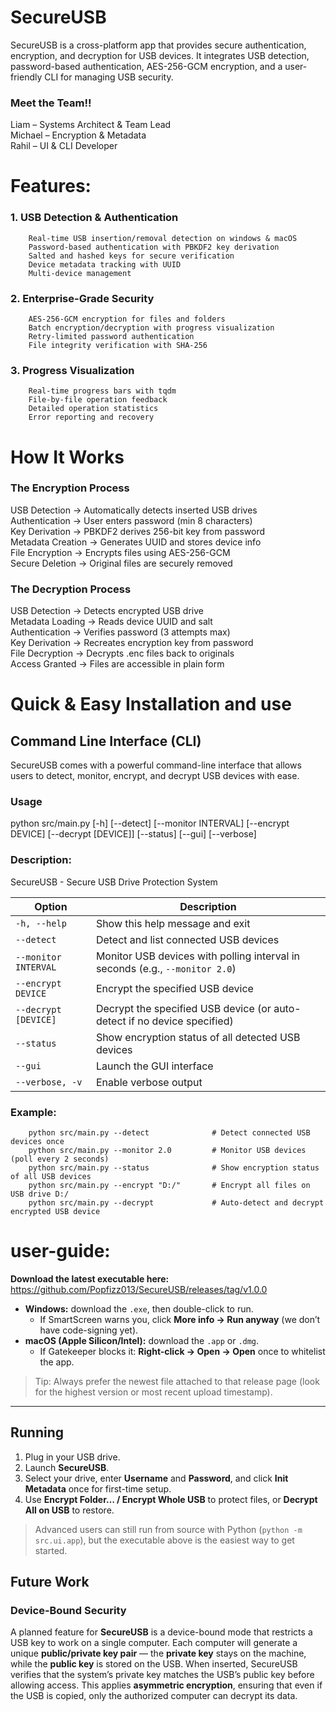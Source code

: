 # SecureUSB

SecureUSB is a cross-platform app that provides secure authentication, encryption, and decryption for USB devices. It integrates USB detection, password-based authentication, AES-256-GCM encryption, and a user-friendly CLI for managing USB security.

### Meet the Team!!
Liam – Systems Architect & Team Lead  \
Michael – Encryption & Metadata  \
Rahil – UI & CLI Developer 

# Features:
 ### 1. USB Detection & Authentication
        Real-time USB insertion/removal detection on windows & macOS
        Password-based authentication with PBKDF2 key derivation
        Salted and hashed keys for secure verification
        Device metadata tracking with UUID
        Multi-device management

 ### 2. Enterprise-Grade Security
        AES-256-GCM encryption for files and folders
        Batch encryption/decryption with progress visualization
        Retry-limited password authentication
        File integrity verification with SHA-256

 ### 3. Progress Visualization
        Real-time progress bars with tqdm
        File-by-file operation feedback
        Detailed operation statistics
        Error reporting and recovery


# How It Works

### The Encryption Process

USB Detection → Automatically detects inserted USB drives  
Authentication → User enters password (min 8 characters)  
Key Derivation → PBKDF2 derives 256-bit key from password  
Metadata Creation → Generates UUID and stores device info  
File Encryption → Encrypts files using AES-256-GCM  
Secure Deletion → Original files are securely removed  

### The Decryption Process

USB Detection → Detects encrypted USB drive  
Metadata Loading → Reads device UUID and salt  
Authentication → Verifies password (3 attempts max)  
Key Derivation → Recreates encryption key from password  
File Decryption → Decrypts .enc files back to originals  
Access Granted → Files are accessible in plain form  
 
# Quick & Easy Installation and use

## Command Line Interface (CLI)

SecureUSB comes with a powerful command-line interface that allows users to detect, monitor, encrypt, and decrypt USB devices with ease.

### Usage
 python src/main.py [-h] [--detect] [--monitor INTERVAL] [--encrypt DEVICE] [--decrypt [DEVICE]] [--status] [--gui] [--verbose]


### Description:
SecureUSB - Secure USB Drive Protection System

| Option               | Description                                                                  |
| -------------------- | ---------------------------------------------------------------------------- |
| `-h, --help`         | Show this help message and exit                                              |
| `--detect`           | Detect and list connected USB devices                                        |
| `--monitor INTERVAL` | Monitor USB devices with polling interval in seconds (e.g., `--monitor 2.0`) |
| `--encrypt DEVICE`   | Encrypt the specified USB device                                             |
| `--decrypt [DEVICE]` | Decrypt the specified USB device (or auto-detect if no device specified)     |
| `--status`           | Show encryption status of all detected USB devices                           |
| `--gui`              | Launch the GUI interface                                                     |
| `--verbose, -v`      | Enable verbose output                                                        |

### Example:
        python src/main.py --detect              # Detect connected USB devices once  
        python src/main.py --monitor 2.0         # Monitor USB devices (poll every 2 seconds)  
        python src/main.py --status              # Show encryption status of all USB devices   
        python src/main.py --encrypt "D:/"       # Encrypt all files on USB drive D:/  
        python src/main.py --decrypt             # Auto-detect and decrypt encrypted USB device  

# user-guide: 
**Download the latest executable here:**  
https://github.com/Popfizz013/SecureUSB/releases/tag/v1.0.0

- **Windows:** download the `.exe`, then double-click to run.
  - If SmartScreen warns you, click **More info → Run anyway** (we don’t have code-signing yet).
- **macOS (Apple Silicon/Intel):** download the `.app` or `.dmg`.
  - If Gatekeeper blocks it: **Right-click → Open → Open** once to whitelist the app.

> Tip: Always prefer the newest file attached to that release page (look for the highest version or most recent upload timestamp).

---

## Running

1. Plug in your USB drive.
2. Launch **SecureUSB**.
3. Select your drive, enter **Username** and **Password**, and click **Init Metadata** once for first-time setup.
4. Use **Encrypt Folder… / Encrypt Whole USB** to protect files, or **Decrypt All on USB** to restore.

> Advanced users can still run from source with Python (`python -m src.ui.app`), but the executable above is the easiest way to get started.

## Future Work

### Device-Bound Security
A planned feature for **SecureUSB** is a device-bound mode that restricts a USB key to work on a single computer. Each computer will generate a unique **public/private key pair** — the **private key** stays on the machine, while the **public key** is stored on the USB. When inserted, SecureUSB verifies that the system’s private key matches the USB’s public key before allowing access. This applies **asymmetric encryption**, ensuring that even if the USB is copied, only the authorized computer can decrypt its data.

